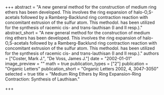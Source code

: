 +++
abstract = "A new general method for the construction of medium ring ethers has been developed.  This involves the ring expansion of halo-O,S-acetals followed by a Ramberg-Backlund ring contraction reaction with concomitant extrusion of the sulfur atom.  This methodol. has been utilized for the synthesis of racemic cis- and trans-lauthisan (I and II resp.)."
abstract_short = "A new general method for the construction of medium ring ethers has been developed.  This involves the ring expansion of halo-O,S-acetals followed by a Ramberg-Backlund ring contraction reaction with concomitant extrusion of the sulfur atom.  This methodol. has been utilized for the synthesis of racemic cis- and trans-lauthisan (I and II resp.)."
authors = ["Coster, Mark J.", "De Voss, James J."]
date = "2002-01-01"
image_preview = ""
math = true
publication_types = ["2"]
publication = "Organic Letters"
publication_short = "Organic Letters 2002, 4, 3047-3050"
selected = true
title = "Medium Ring Ethers by Ring Expansion-Ring Contraction: Synthesis of Lauthisan."


+++